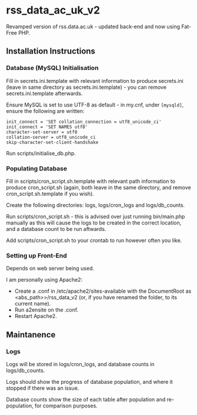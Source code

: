 # rss_data_ac_uk_v2
Revamped version of rss.data.ac.uk - updated back-end and now using Fat-Free PHP.

## Installation Instructions

### Database (MySQL) Initialisation
Fill in secrets.ini.template with relevant information to produce secrets.ini (leave in same directory as secrets.ini.template) - you can remove secrets.ini.template afterwards.

Ensure MySQL is set to use UTF-8 as default - in my.cnf, under `[mysqld]`, ensure the following are written:
```
init_connect = 'SET collation_connection = utf8_unicode_ci'
init_connect = 'SET NAMES utf8'
character-set-server = utf8
collation-server = utf8_unicode_ci
skip-character-set-client-handshake
```

Run scripts/initialise_db.php.

### Populating Database
Fill in scripts/cron_script.sh.template with relevant path information to produce cron_script.sh (again, both leave in the same directory, and remove cron_script.sh.template if you wish).

Create the following directories: logs, logs/cron_logs and logs/db_counts.

Run scripts/cron_script.sh - this is advised over just running bin/main.php manually as this will cause the logs to be created in the correct location, and a database count to be run aftwards.

Add scripts/cron_script.sh to your crontab to run however often you like.

### Setting up Front-End
Depends on web server being used.

I am personally using Apache2:
* Create a .conf in /etc/apache2/sites-available with the DocumentRoot as \<abs_path>\>/rss_data_v2 (or, if you have renamed the folder, to its current name).
* Run a2ensite on the .conf.
* Restart Apache2.

## Maintanence

### Logs
Logs will be stored in logs/cron_logs, and database counts in logs/db_counts.

Logs should show the progress of database population, and where it stopped if there was an issue.

Database counts show the size of each table after population and re-population, for comparison purposes.
